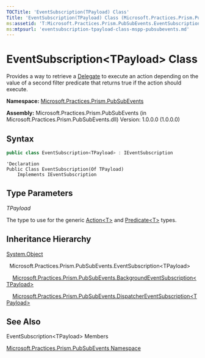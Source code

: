 ```yaml
---
TOCTitle: 'EventSubscription(TPayload) Class'
Title: 'EventSubscription(TPayload) Class (Microsoft.Practices.Prism.PubSubEvents)'
ms:assetid: 'T:Microsoft.Practices.Prism.PubSubEvents.EventSubscription\`1'
ms:mtpsurl: 'eventsubscription-tpayload-class-mspp-pubsubevents.md'
---
```


# EventSubscription&lt;TPayload&gt; Class

Provides a way to retrieve a [Delegate](http://msdn.microsoft.com/en-us/library/y22acf51) to execute an action depending on the value of a second filter predicate that returns true if the action should execute.

**Namespace:** [Microsoft.Practices.Prism.PubSubEvents](mspp-pubsubevents-namespace.md)

**Assembly:** Microsoft.Practices.Prism.PubSubEvents (in Microsoft.Practices.Prism.PubSubEvents.dll) Version: 1.0.0.0 (1.0.0.0)
## Syntax
```C#
public class EventSubscription<TPayload> : IEventSubscription

```

```VB
'Declaration
Public Class EventSubscription(Of TPayload)
	Implements IEventSubscription
```

## Type Parameters

<span id="templatesToggle"></span>

*TPayload*  

The type to use for the generic [Action&lt;T&gt;](http://msdn.microsoft.com/en-us/library/018hxwa8) and [Predicate&lt;T&gt;](http://msdn.microsoft.com/en-us/library/bfcke1bz) types.

## Inheritance Hierarchy

<span id="familyToggle"></span>[System.Object](http://msdn.microsoft.com/en-us/library/e5kfa45b)

  Microsoft.Practices.Prism.PubSubEvents.EventSubscription&lt;TPayload&gt;

    [Microsoft.Practices.Prism.PubSubEvents.BackgroundEventSubscription&lt;TPayload&gt;](backgroundeventsubscription-tpayload-class-mspp-pubsubevents.md)

    [Microsoft.Practices.Prism.PubSubEvents.DispatcherEventSubscription&lt;TPayload&gt;](dispatchereventsubscription-tpayload-class-mspp-pubsubevents.md)

## See Also
EventSubscription&lt;TPayload&gt; Members

[Microsoft.Practices.Prism.PubSubEvents Namespace](mspp-pubsubevents-namespace.md)
